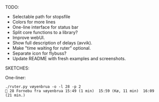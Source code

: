 TODO:
* Selectable path for stopsfile
* Colors for more lines
* One-line interface for status bar
* Split core functions to a library?
* Improve webUI.
* Show full description of delays (avvik).
* Make "time waiting for ruter" optional.
* Separate icon for flybuss?
* Update README with fresh examples and screenshots.


SKETCHES:

One-liner:
```
./ruter.py vøyenbrua -o -l 28 -p 2
🚌 28 Fornebu fra vøyenbrua 15:49 (1 min)  15:59 (Kø, 11 min)  16:09 (21 min.)
```

